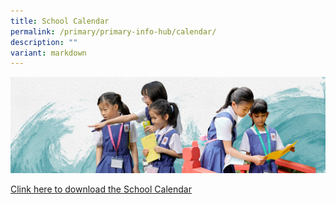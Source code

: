 ```yaml
---
title: School Calendar
permalink: /primary/primary-info-hub/calendar/
description: ""
variant: markdown
---
```

![](/images/01%20Banner%20Photos/info-hub.jpg)

[Clink here to download the School Calendar](/files/2025_PRI_Calendar__26_Dec_24_.pdf)